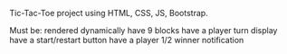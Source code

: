 Tic-Tac-Toe project using HTML, CSS, JS, Bootstrap.

Must be:
rendered dynamically
have 9 blocks
have a player turn display
have a start/restart button
have a player 1/2 winner notification
